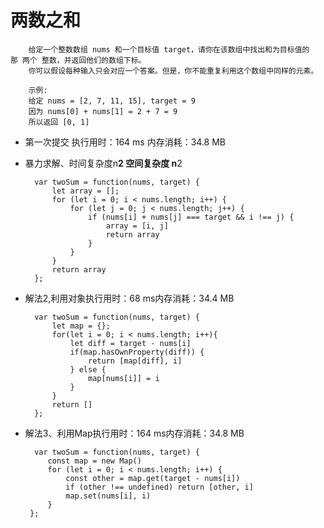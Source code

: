 
# 两数之和 #

        给定一个整数数组 nums 和一个目标值 target，请你在该数组中找出和为目标值的那 两个 整数，并返回他们的数组下标。
        你可以假设每种输入只会对应一个答案。但是，你不能重复利用这个数组中同样的元素。

        示例:
        给定 nums = [2, 7, 11, 15], target = 9
        因为 nums[0] + nums[1] = 2 + 7 = 9
        所以返回 [0, 1]
    
- 第一次提交 执行用时：164 ms 内存消耗：34.8 MB
- 暴力求解、时间复杂度n**2 空间复杂度 n**2

        var twoSum = function(nums, target) {
            let array = [];
            for (let i = 0; i < nums.length; i++) {
                for (let j = 0; j < nums.length; j++) {
                    if (nums[i] + nums[j] === target && i !== j) {
                        array = [i, j]
                        return array
                    }
                }
            }
            return array
        };
        
- 解法2,利用对象执行用时：68 ms内存消耗：34.4 MB

        var twoSum = function(nums, target) {
            let map = {};
            for(let i = 0; i < nums.length; i++){
                let diff = target - nums[i]
                if(map.hasOwnProperty(diff)) {
                    return [map[diff], i]
                } else {
                    map[nums[i]] = i
                }
            }
            return []
        };
        
 - 解法3、利用Map执行用时：164 ms内存消耗：34.8 MB
 
         var twoSum = function(nums, target) {
            const map = new Map()
            for (let i = 0; i < nums.length; i++) {
                const other = map.get(target - nums[i])
                if (other !== undefined) return [other, i]
                map.set(nums[i], i)
            }
        };
